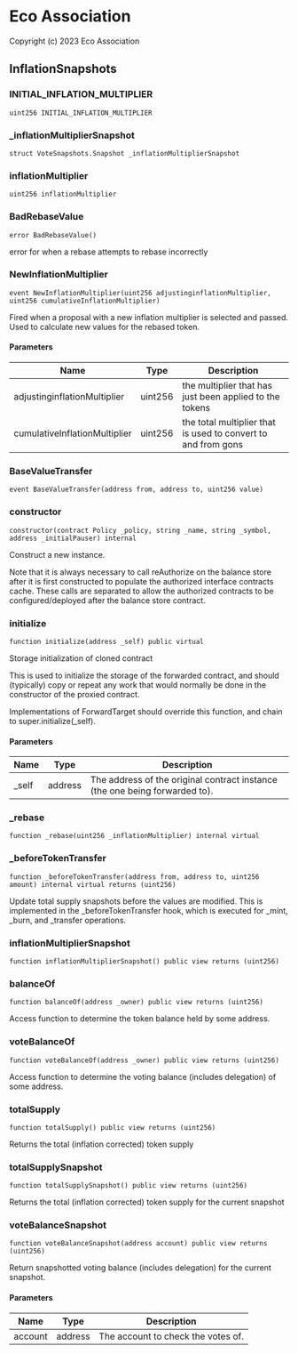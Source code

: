 # Eco Association
Copyright (c) 2023 Eco Association

## InflationSnapshots

### INITIAL_INFLATION_MULTIPLIER

```solidity
uint256 INITIAL_INFLATION_MULTIPLIER
```

### _inflationMultiplierSnapshot

```solidity
struct VoteSnapshots.Snapshot _inflationMultiplierSnapshot
```

### inflationMultiplier

```solidity
uint256 inflationMultiplier
```

### BadRebaseValue

```solidity
error BadRebaseValue()
```

error for when a rebase attempts to rebase incorrectly

### NewInflationMultiplier

```solidity
event NewInflationMultiplier(uint256 adjustinginflationMultiplier, uint256 cumulativeInflationMultiplier)
```

Fired when a proposal with a new inflation multiplier is selected and passed.
Used to calculate new values for the rebased token.

#### Parameters

| Name | Type | Description |
| ---- | ---- | ----------- |
| adjustinginflationMultiplier | uint256 | the multiplier that has just been applied to the tokens |
| cumulativeInflationMultiplier | uint256 | the total multiplier that is used to convert to and from gons |

### BaseValueTransfer

```solidity
event BaseValueTransfer(address from, address to, uint256 value)
```

### constructor

```solidity
constructor(contract Policy _policy, string _name, string _symbol, address _initialPauser) internal
```

Construct a new instance.

Note that it is always necessary to call reAuthorize on the balance store
after it is first constructed to populate the authorized interface
contracts cache. These calls are separated to allow the authorized
contracts to be configured/deployed after the balance store contract.

### initialize

```solidity
function initialize(address _self) public virtual
```

Storage initialization of cloned contract

This is used to initialize the storage of the forwarded contract, and
should (typically) copy or repeat any work that would normally be
done in the constructor of the proxied contract.

Implementations of ForwardTarget should override this function,
and chain to super.initialize(_self).

#### Parameters

| Name | Type | Description |
| ---- | ---- | ----------- |
| _self | address | The address of the original contract instance (the one being              forwarded to). |

### _rebase

```solidity
function _rebase(uint256 _inflationMultiplier) internal virtual
```

### _beforeTokenTransfer

```solidity
function _beforeTokenTransfer(address from, address to, uint256 amount) internal virtual returns (uint256)
```

Update total supply snapshots before the values are modified. This is implemented
in the _beforeTokenTransfer hook, which is executed for _mint, _burn, and _transfer operations.

### inflationMultiplierSnapshot

```solidity
function inflationMultiplierSnapshot() public view returns (uint256)
```

### balanceOf

```solidity
function balanceOf(address _owner) public view returns (uint256)
```

Access function to determine the token balance held by some address.

### voteBalanceOf

```solidity
function voteBalanceOf(address _owner) public view returns (uint256)
```

Access function to determine the voting balance (includes delegation) of some address.

### totalSupply

```solidity
function totalSupply() public view returns (uint256)
```

Returns the total (inflation corrected) token supply

### totalSupplySnapshot

```solidity
function totalSupplySnapshot() public view returns (uint256)
```

Returns the total (inflation corrected) token supply for the current snapshot

### voteBalanceSnapshot

```solidity
function voteBalanceSnapshot(address account) public view returns (uint256)
```

Return snapshotted voting balance (includes delegation) for the current snapshot.

#### Parameters

| Name | Type | Description |
| ---- | ---- | ----------- |
| account | address | The account to check the votes of. |

